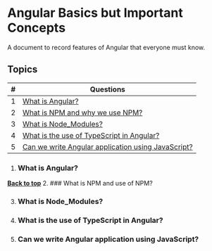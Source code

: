 # Angular Basics but Important Concepts

A document to record features of Angular that everyone must know.

## Topics
| # | Questions |
| - | ------ |
| 1 | [What is Angular?](#what-is-angular) |
| 2 | [What is NPM and why we use NPM?](#what-is-npm-and-why-we-use-npm) |
| 3 | [What is Node_Modules?](#what-is-node_modules) |
| 4 | [What is the use of TypeScript in Angular?](#what-is-the-use-of-typescript-in-angular) |
| 5 | [Can we write Angular application using JavaScript?](#can-we-write-angular-application-using-javascript) |

 
1. ### What is Angular?

**[Back to top](#topics)**
2. ### What is NPM and use of NPM?

3. ### What is Node_Modules?

4. ### What is the use of TypeScript in Angular?

5. ### Can we write Angular application using JavaScript?
